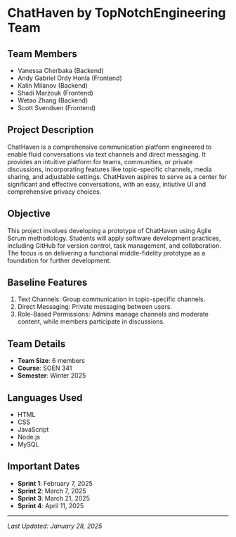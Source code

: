 # ChatHaven by TopNotchEngineering Team

## Team Members
- Vanessa Cherbaka (Backend)
- Andy Gabriel Ordy Honla (Frontend)
- Kalin Milanov (Backend)
- Shadi Marzouk (Frontend)
- Wetao Zhang (Backend)
- Scott Svendsen (Frontend)

## Project Description
ChatHaven is a comprehensive communication platform engineered to enable fluid conversations via text channels and direct messaging. It provides an intuitive platform for teams, communities, or private discussions, incorporating features like topic-specific channels, media sharing, and adjustable settings. ChatHaven aspires to serve as a center for significant and effective conversations, with an easy, intiutive UI and comprehensive privacy choices.

## Objective
This project involves developing a prototype of ChatHaven using Agile Scrum methodology. Students will apply software development practices, including GitHub for version control, task management, and collaboration. The focus is on delivering a functional middle-fidelity prototype as a foundation for further development.

## Baseline Features
1. Text Channels: Group communication in topic-specific channels.
2. Direct Messaging: Private messaging between users.
3. Role-Based Permissions: Admins manage channels and moderate content, while members participate in discussions.

## Team Details
- **Team Size**: 6 members
- **Course**: SOEN 341
- **Semester**: Winter 2025

## Languages Used
- HTML
- CSS
- JavaScript
- Node.js
- MySQL

## Important Dates
- **Sprint 1**: February 7, 2025
- **Sprint 2**: March 7, 2025
- **Sprint 3**: March 21, 2025
- **Sprint 4**: April 11, 2025

---
*Last Updated: January 28, 2025*
